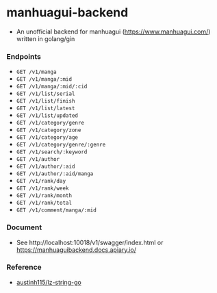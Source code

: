 # manhuagui-backend

+ An unofficial backend for manhuagui (https://www.manhuagui.com/) written in golang/gin

### Endpoints

+ `GET /v1/manga`
+ `GET /v1/manga/:mid`
+ `GET /v1/manga/:mid/:cid`
+ `GET /v1/list/serial`
+ `GET /v1/list/finish`
+ `GET /v1/list/latest`
+ `GET /v1/list/updated`
+ `GET /v1/category/genre`
+ `GET /v1/category/zone`
+ `GET /v1/category/age`
+ `GET /v1/category/genre/:genre`
+ `GET /v1/search/:keyword`
+ `GET /v1/author`
+ `GET /v1/author/:aid`
+ `GET /v1/author/:aid/manga`
+ `GET /v1/rank/day`
+ `GET /v1/rank/week`
+ `GET /v1/rank/month`
+ `GET /v1/rank/total`
+ `GET /v1/comment/manga/:mid`

### Document

+ See http://localhost:10018/v1/swagger/index.html or https://manhuaguibackend.docs.apiary.io/

### Reference

+ [austinh115/lz-string-go](https://github.com/austinh115/lz-string-go)
